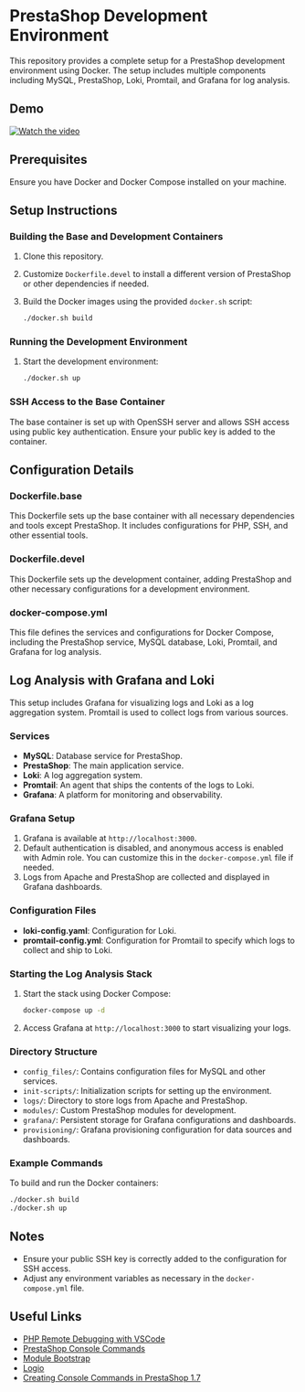 
# PrestaShop Development Environment

This repository provides a complete setup for a PrestaShop development environment using Docker. The setup includes multiple components including MySQL, PrestaShop, Loki, Promtail, and Grafana for log analysis.

## Demo

[![Watch the video](https://img.youtube.com/vi/-I7AREvHALY/default.jpg)](https://youtu.be/-I7AREvHALY)


## Prerequisites

Ensure you have Docker and Docker Compose installed on your machine.

## Setup Instructions

### Building the Base and Development Containers

1. Clone this repository.
2. Customize `Dockerfile.devel` to install a different version of PrestaShop or other dependencies if needed.
3. Build the Docker images using the provided `docker.sh` script:

   ```sh
   ./docker.sh build
   ```

### Running the Development Environment

1. Start the development environment:

   ```sh
   ./docker.sh up
   ```

### SSH Access to the Base Container

The base container is set up with OpenSSH server and allows SSH access using public key authentication. Ensure your public key is added to the container.

## Configuration Details

### Dockerfile.base

This Dockerfile sets up the base container with all necessary dependencies and tools except PrestaShop. It includes configurations for PHP, SSH, and other essential tools.

### Dockerfile.devel

This Dockerfile sets up the development container, adding PrestaShop and other necessary configurations for a development environment.

### docker-compose.yml

This file defines the services and configurations for Docker Compose, including the PrestaShop service, MySQL database, Loki, Promtail, and Grafana for log analysis.

## Log Analysis with Grafana and Loki

This setup includes Grafana for visualizing logs and Loki as a log aggregation system. Promtail is used to collect logs from various sources.

### Services

- **MySQL**: Database service for PrestaShop.
- **PrestaShop**: The main application service.
- **Loki**: A log aggregation system.
- **Promtail**: An agent that ships the contents of the logs to Loki.
- **Grafana**: A platform for monitoring and observability.

### Grafana Setup

1. Grafana is available at `http://localhost:3000`.
2. Default authentication is disabled, and anonymous access is enabled with Admin role. You can customize this in the `docker-compose.yml` file if needed.
3. Logs from Apache and PrestaShop are collected and displayed in Grafana dashboards.

### Configuration Files

- **loki-config.yaml**: Configuration for Loki.
- **promtail-config.yml**: Configuration for Promtail to specify which logs to collect and ship to Loki.

### Starting the Log Analysis Stack

1. Start the stack using Docker Compose:

   ```sh
   docker-compose up -d
   ```

2. Access Grafana at `http://localhost:3000` to start visualizing your logs.

### Directory Structure

- `config_files/`: Contains configuration files for MySQL and other services.
- `init-scripts/`: Initialization scripts for setting up the environment.
- `logs/`: Directory to store logs from Apache and PrestaShop.
- `modules/`: Custom PrestaShop modules for development.
- `grafana/`: Persistent storage for Grafana configurations and dashboards.
- `provisioning/`: Grafana provisioning configuration for data sources and dashboards.

### Example Commands

To build and run the Docker containers:

```sh
./docker.sh build
./docker.sh up
```

## Notes

- Ensure your public SSH key is correctly added to the configuration for SSH access.
- Adjust any environment variables as necessary in the `docker-compose.yml` file.

## Useful Links

- [PHP Remote Debugging with VSCode](https://ramyhakam.medium.com/php-remote-debugging-with-vscode-a-comprehensive-guide-f20e67000b7d)
- [PrestaShop Console Commands](https://github.com/nenes25/prestashop_console/blob/1.7/COMMANDS.md)
- [Module Bootstrap](https://github.com/friends-of-presta/demo-cqrs-hooks-usage-module)
- [Logio](http://logio.org/)
- [Creating Console Commands in PrestaShop 1.7](https://webkul.com/blog/create-your-own-console-command-in-prestashop-1-7/)

